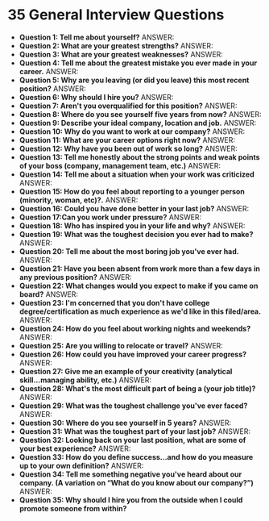 # 35 General Interview Questions 

- **Question 1: Tell me about yourself?**
ANSWER:
- **Question 2: What are your greatest strengths?** 
ANSWER:
- **Question 3: What are your greatest weaknesses?**
ANSWER:
- **Question 4: Tell me about the greatest mistake you ever made in your career.**
ANSWER:
- **Question 5: Why are you leaving (or did you leave) this most recent position?**
ANSWER:
- **Question 6: Why should I hire you?**
ANSWER:
- **Question 7: Aren't you overqualified for this position?**
ANSWER:
- **Question 8: Where do you see yourself five years from now?**
ANSWER:
- **Question 9: Describe your ideal company, location and job.**
ANSWER:
- **Question 10: Why do you want to work at our company?**
ANSWER:
- **Question 11: What are your career options right now?**
ANSWER:
- **Question 12: Why have you been out of work so long?**
ANSWER:
- **Question 13: Tell me honestly about the strong points and weak points of your boss (company, management team, etc.)**
ANSWER:
- **Question 14: Tell me about a situation when your work was criticized**
ANSWER:
- **Question 15: How do you feel about reporting to a younger person (minority, woman, etc)?.**
ANSWER:
- **Question 16: Could you have done better in your last job?**
ANSWER:
- **Question 17:Can you work under pressure?**
ANSWER:
- **Question 18: Who has inspired you in your life and why?**
ANSWER:
- **Question 19: What was the toughest decision you ever had to make?**
ANSWER:
- **Question 20: Tell me about the most boring job you've ever had.**
ANSWER:
- **Question 21: Have you been absent from work more than a few days in any previous position?**
ANSWER:
- **Question 22: What changes would you expect to make if you came on board?**
ANSWER:
- **Question 23: I'm concerned that you don't have college degree/certification as much experience as we'd like in this filed/area.**
ANSWER:
- **Question 24: How do you feel about working nights and weekends?**
ANSWER:
- **Question 25: Are you willing to relocate or travel?**
ANSWER:
- **Question 26: How could you have improved your career progress?**
ANSWER:
- **Question 27: Give me an example of your creativity (analytical skill...managing ability, etc.)**
ANSWER:
- **Question 28: What's the most difficult part of being a (your job title)?**
ANSWER:
- **Question 29: What was the toughest challenge you've ever faced?**
ANSWER:
- **Question 30: Where do you see yourself in 5 years?**
ANSWER:
- **Question 31: What was the toughest part of your last job?**
ANSWER:
- **Question 32: Looking back on your last position, what are some of your best experience?**
ANSWER:
- **Question 33: How do you define success...and how do you measure up to your own
definition?**
ANSWER:
- **Question 34: Tell me something negative you've heard about our company. (A variation on
“What do you know about our company?”)**
ANSWER:
- **Question 35: Why should I hire you from the outside when I could promote someone from within?**
